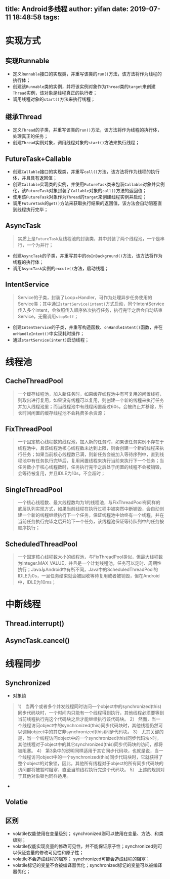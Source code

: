 title: Android多线程
author: yifan
date: 2019-07-11 18:48:58
tags:
---
# 实现方式

## 实现Runnable
- 定义`Runnable`接口的实现类，并重写该类的`run()`方法，该方法将作为线程的执行体；
- 创建该`Runnable`类的实例，并将该实例对象作为`Thread`类的`target`来创建`Thread`实例，该对象是线程真正的执行者；
- 调用线程对象的`start()`方法来执行线程；
<!-- more -->
## 继承Thread
- 定义`Thread`的子类，并重写该类的`run()`方法，该方法将作为线程的执行体，处理真正的任务；
- 创建`Thread`实例对象，调用线程对象的`start()`方法来执行线程；

## FutureTask+Callable
- 创建`Callable`接口的实现类，并重写`call()`方法，该方法将作为线程的执行体，并且具有返回值；
- 创建`Callable`实现类的实例，并使用`FutureTask`类来包装`Callable`对象并实例化，该`FutureTask`对象封装了`Callable`对象的`call()`方法的返回值；
- 使用该`FutureTask`对象作为`Thread`的`target`来创建线程实例并启动；
- 调用`FutureTask`的`get()`方法来获取执行结果的返回值，该方法会自动阻塞直到线程执行完毕；

## AsyncTask
> 实质上是`FutureTask`及线程池的封装类，其中封装了两个线程池，一个是串行，一个为并行；
- 创建`AsyncTask`的子类，并重写其中的`doInBackground()`方法，该方法将作为线程的执行体；
- 调用`AsyncTask`实例的`excute()`方法，启动线程；

## IntentService
> Service的子类，封装了Loop+Handler，可作为处理异步任务使用的Service类；其中通过`startService(intent)`方式启动，同个IntentService传入多个intent，会依照传入顺序依次执行任务，执行完毕之后会自动结束Service，无需调用`stopSelf`；
- 创建`IntentService`的子类，并重写构造函数、`onHandleIntent()`函数，并在`onHandleIntent()`中实现耗时操作；
- 通过`startService(intent)`启动线程；

# 线程池
## CacheThreadPool
> 一个缓存线程池，加入新任务时，如果缓存线程池中有可复用的闲置线程，则取出进行复用，如果没有线程可以复用，则创建一个新的线程来执行任务并加入线程池里；而当线程池中有线程闲置超过60s，会被终止并移除，所长时间闲置的缓存线程池不会耗费多余资源；

## FixThreadPool
> 一个固定核心线程数的线程池，加入新的任务时，如果该任务实例不存在于线程池中，且该线程池核心线程数未达到上限，则会创建一个新的线程来执行任务；如果当前核心线程数已满，则新任务会被加入等待序列中，直到线程池中有任务执行完毕后，复用闲置线程来执行当前来执行下一个任务；当任务数小于核心线程数时，任务执行完毕之后处于闲置的线程不会被销毁，会等待被复用，并且IDLE为10s，不会超时；

## SingleThreadPool
> 一个核心线程数、最大线程数均为1的线程池，与FixThreadPool有同样的底层队列实现方式，如果当前线程在执行过程中被突然中断销毁，会自动创建一个新的线程继续执行下一个任务，保证线程池中始终有一个线程，并在当前任务执行完毕之后开始下一个任务，该线程池保证等待队列中的任务按顺序执行；

## ScheduledThreadPool
> 一个固定核心线程数大小的线程池，与FixThreadPool类似，但最大线程数为Integer.MAX_VALUE，并且是一个计划线程池，任务可以定时、周期性执行；Java与Android中有所不同，Java中的ScheduledThreadPool的IDLE为0s，一旦任务结束就会被回收等待复用或者被销毁，但在Android中，IDLE为10ms；


# 中断线程
## Thread.interrupt()
## AsyncTask.cancel()

# 线程同步
## Synchronized
- 对象锁
> 1） 当两个或者多个并发线程同时访问一个object中的synchronized(this)同步代码块时，一个时间内只能有一个线程得到执行，其他线程必须要等到当前线程执行完这个代码块之后才能继续执行该代码块。
> 2） 然而，当一个线程访问object中的synchronized(this)同步代码块时，其他线程仍然可以调用object中的其它非synchronized(this)同步代码块。
> 3） 尤其关键的是，当一个线程访问object中的一个synchronized(this)同步代码块>时，其他线程对于object中的其它synchronized(this)同步代码块的访问，都将被阻塞。
> 4） 第3条中的说明同样适用于其它同步代码块，也就是说，当一个线程访问object中的一个synchronized(this)同步代码块时，它就获得了整个object的对象锁，因此，其他所有线程对于object的所有同步代码块的访问都将被暂时阻塞，直至当前线程执行完这个代码块。
> 5） 上述的规则对于其他对象锁也同样适用。
- 

## Volatie

## 区别
- volatile仅能使用在变量级别；  synchronized则可以使用在变量、方法、和类级别；
- volatile仅能实现变量的修改可见性，并不能保证原子性；synchronized则可以保证变量的修改可见性和原子性；
- volatile不会造成线程的阻塞； synchronized可能会造成线程的阻塞；
- volatile标记的变量不会被编译器优化；synchronized标记的变量可以被编译器优化；
